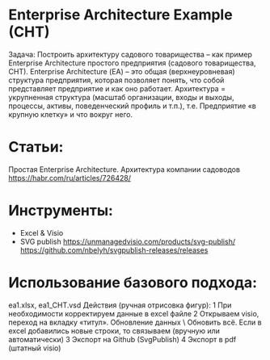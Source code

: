 # Enterprise Architecture Example (CHT)
Задача: Построить архитектуру садового товарищества – как пример Enterprise Architecture простого предприятия (садового товарищества, СНТ). 
Enterprise Architecture (ЕА) – это общая (верхнеуровневая) структура предприятия, которая позволяет понять, что собой представляет предприятие и как оно работает.      Архитектура = укрупненная структура (масштаб организации, входы и выходы, процессы, активы, поведенческий профиль и т.п.), т.е. Предприятие «в крупную клетку» и что вокруг него.
# Статьи: 
Простая Enterprise Architecture. Архитектура компании садоводов
https://habr.com/ru/articles/726428/
# Инструменты:
- Excel & Visio 
- SVG publish https://unmanagedvisio.com/products/svg-publish/   
https://github.com/nbelyh/svgpublish-releases/releases
# Использование базового подхода:
ea1.xlsx, ea1_CHT.vsd
Действия (ручная отрисовка фигур):
1 При необходимости корректируем данные в excel файле
2 Открываем visio, переход на вкладку «титул». Обновление данных \ Обновить всё. Если в excel добавились новые строки, то связываем (вручную или автоматически)
3 Экспорт на Github (SvgPublish)
4 Экспорт в pdf (штатный visio)
